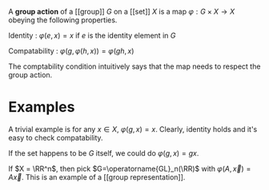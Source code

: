 A **group action** of a [[group]] $G$ on a [[set]] $X$ is a map $\varphi: G \times X \to X$ obeying the following properties.

Identity
: $\varphi(e, x) = x$ if $e$ is the identity element in $G$

Compatability
: $\varphi(g, \varphi(h, x)) = \varphi(gh, x)$

The comptability condition intuitively says that the map needs to respect the group action. 

# Examples

A trivial example is for any $x \in X$, $\varphi(g, x) = x$. Clearly, identity holds and it's easy to check compatability.

If the set happens to be $G$ itself, we could do $\varphi(g, x) = gx$.

If $X = \RR^n$, then pick $G=\operatorname{GL}_n(\RR)$ with $\varphi(A, \vec{x}) = A\vec{x}$. This is an example of a [[group representation]].